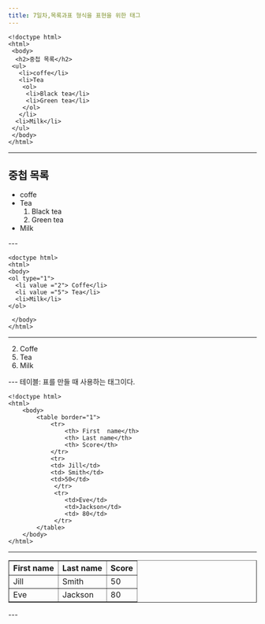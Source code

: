 ```yaml
---
title: 7일차,목록과표 형식을 표현을 위한 태그
---
```


```
<!doctype html>
<html>
 <body>
  <h2>중첩 목록</h2>
 <ul>
   <li>coffe</li>
   <li>Tea
    <ol>
     <li>Black tea</li>
     <li>Green tea</li>
    </ol>
   </li>
  <li>Milk</li>
 </ul>
 </body>
</html>
```

--- 
<!doctype html>
<html>
 <body>
  <h2>중첩 목록</h2>
 <ul>
   <li>coffe</li>
   <li>Tea
    <ol>
     <li>Black tea</li>
     <li>Green tea</li>
    </ol>
   </li>
  <li>Milk</li>
 </ul>
 </body>
</html>
---

```
<doctype html>
<html>
<body>
<ol type="1">
  <li value ="2"> Coffe</li>
  <li value ="5"> Tea</li>
  <li>Milk</li>
</ol>

 </body>
</html>
```
---
<html>
<body>
<ol type="1">
  <li value ="2"> Coffe</li>
  <li value ="5"> Tea</li>
  <li>Milk</li>
</ol>
 </body>
</html>
---
테이블: 표를 만들 때 사용하는 태그이다.

```
<!doctype html>
<html>
    <body>
        <table border="1">
            <tr>
                <th> First  name</th>
                <th> Last name</th>
                <th> Score</th>
            </tr>
            <tr> 
            <td> Jill</td>
            <td> Smith</td>
            <td>50</td>
             </tr>
             <tr>
                <td>Eve</td>
                <td>Jackson</td>
                <td> 80</td>
             </tr>
        </table>
    </body>
</html>
```

---
<!doctype html>
<html>
    <body>
        <table border="1">
            <tr>
                <th> First  name</th>
                <th> Last name</th>
                <th> Score</th>
            </tr>
            <tr> 
            <td> Jill</td>
            <td> Smith</td>
            <td>50</td>
             </tr>
             <tr>
                <td>Eve</td>
                <td>Jackson</td>
                <td> 80</td>
             </tr>
        </table>
    </body>
</html>
---
